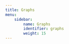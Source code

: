 ```yaml
---
title: Graphs
menu:
    sidebar:
        name: Graphs
        identifier: graphs
        weight: 15
---
```


